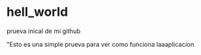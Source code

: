 # hell_world
prueva inical de mi github

"Esto es una simple prueva para ver como funciona laaaplicacion
